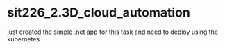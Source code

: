 # sit226_2.3D_cloud_automation
just created the simple .net app for this task and need to deploy using the kubernetes 
